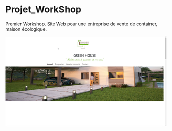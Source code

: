 # Projet_WorkShop
Premier Workshop. Site Web pour une entreprise de vente de container, maison écologique.

<img align="center" src="green-house.png" />
